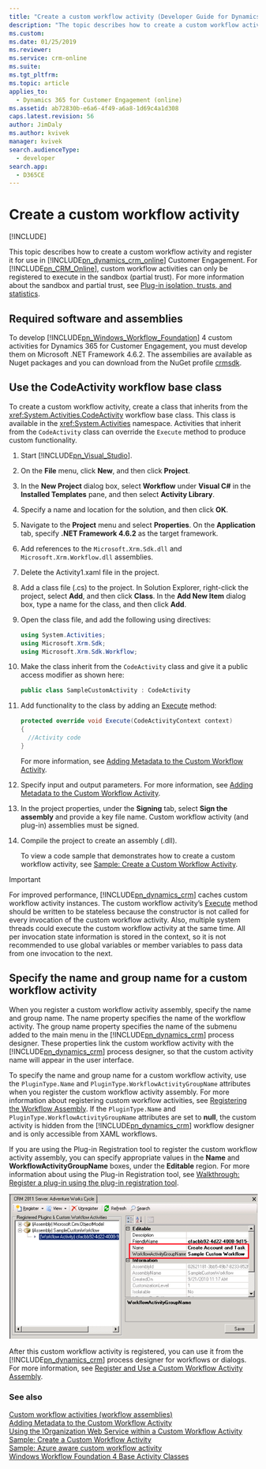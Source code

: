 ```yaml
---
title: "Create a custom workflow activity (Developer Guide for Dynamics 365 for Customer Engagement)| MicrosoftDocs"
description: "The topic describes how to create a custom workflow activity and register it for use in Dynamics 365 for Customer Engagement (online) Customer Engagement."
ms.custom: 
ms.date: 01/25/2019
ms.reviewer: 
ms.service: crm-online
ms.suite: 
ms.tgt_pltfrm: 
ms.topic: article
applies_to: 
  - Dynamics 365 for Customer Engagement (online)
ms.assetid: ab72830b-e6a6-4f49-a6a8-1d69c4a1d308
caps.latest.revision: 56
author: JimDaly
ms.author: kvivek
manager: kvivek
search.audienceType: 
  - developer
search.app: 
  - D365CE
---
```

# Create a custom workflow activity

[!INCLUDE[](../../includes/cc_applies_to_update_9_0_0.md)]

This topic describes how to create a custom workflow activity and register it for use in [!INCLUDE[pn_dynamics_crm_online](../../includes/pn-dynamics-crm-online.md)] Customer Engagement. For [!INCLUDE[pn_CRM_Online](../../includes/pn-crm-online.md)], custom workflow activities can only be registered to execute in the sandbox (partial trust). For more information about the sandbox and partial trust, see [Plug-in isolation, trusts, and statistics](../plugin-isolation-trusts-statistics.md).  
  
<a name="Requirements"></a>

## Required software and assemblies

 To develop [!INCLUDE[pn_Windows_Workflow_Foundation](../../includes/pn-windows-workflow-foundation.md)] 4 custom activities for Dynamics 365 for Customer Engagement, you must develop them on Microsoft .NET Framework 4.6.2. The assembilies are available as Nuget packages and you can download from the NuGet profile [crmsdk](https://www.nuget.org/profiles/crmsdk).
  
<a name="UseCodeActivity"></a>

## Use the CodeActivity workflow base class

 To create a custom workflow activity, create a class that inherits from the <xref:System.Activities.CodeActivity> workflow base class. This class is available in the <xref:System.Activities> namespace. Activities that inherit from the `CodeActivity` class can override the `Execute` method to produce custom functionality.  
  
1. Start [!INCLUDE[pn_Visual_Studio](../../includes/pn-visual-studio.md)].  
  
2. On the **File** menu, click **New**, and then click **Project**.  
  
3. In the **New Project** dialog box, select **Workflow** under **Visual C#** in the **Installed Templates** pane, and then select **Activity Library**.  
  
4. Specify a name and location for the solution, and then click **OK**.  
  
5. Navigate to the **Project** menu and select **Properties**. On the **Application** tab, specify **.NET Framework 4.6.2** as the target framework.  
  
6. Add references to the `Microsoft.Xrm.Sdk.dll` and `Microsoft.Xrm.Workflow.dll` assemblies.  
  
7. Delete the Activity1.xaml file in the project.  
  
8. Add a class file (.cs) to the project. In Solution Explorer, right-click the project, select **Add**, and then click **Class**. In the **Add New Item** dialog box, type a name for the class, and then click **Add**.  
  
9. Open the class file, and add the following using directives:  
  
    ```csharp  
    using System.Activities;
    using Microsoft.Xrm.Sdk;
    using Microsoft.Xrm.Sdk.Workflow;  
    ```  
  
10. Make the class inherit from the `CodeActivity` class and give it a public access modifier as shown here:  
  
    ```csharp  
    public class SampleCustomActivity : CodeActivity  
    ```  
  
11. Add functionality to the class by adding an [Execute](https://msdn.microsoft.com/library/system.activities.codeactivity.execute.aspx) method:  
  
    ```csharp  
    protected override void Execute(CodeActivityContext context)
    {
      //Activity code
    }  
    ```  
  
     For more information, see [Adding Metadata to the Custom Workflow Activity](add-metadata-custom-workflow-activity.md).  
  
12. Specify input and output parameters. For more information, see [Adding Metadata to the Custom Workflow Activity](add-metadata-custom-workflow-activity.md).  
  
13. In the project properties, under the **Signing** tab, select **Sign the assembly** and provide a key file name. Custom workflow activity (and plug-in) assemblies must be signed.  
  
14. Compile the project to create an assembly (.dll).  
  
    To view a code sample that demonstrates how to create a custom workflow activity, see [Sample: Create a Custom Workflow Activity](sample-create-custom-workflow-activity.md).  
  
> [!IMPORTANT]
>  For improved performance, [!INCLUDE[pn_dynamics_crm](../../includes/pn-dynamics-crm.md)] caches custom workflow activity instances. The custom workflow activity’s [Execute](https://msdn.microsoft.com/library/system.activities.codeactivity.execute.aspx) method should be written to be stateless because the constructor is not called for every invocation of the custom workflow activity. Also, multiple system threads could execute the custom workflow activity at the same time. All per invocation state information is stored in the context, so it is not recommended to use global variables or member variables to pass data from one invocation to the next.  
  
<a name="NameandGroupName"></a>

## Specify the name and group name for a custom workflow activity

 When you register a custom workflow activity assembly, specify the name and group name. The name property specifies the name of the workflow activity. The group name property specifies the name of the submenu added to the main menu in the [!INCLUDE[pn_dynamics_crm](../../includes/pn-dynamics-crm.md)] process designer. These properties link the custom workflow activity with the [!INCLUDE[pn_dynamics_crm](../../includes/pn-dynamics-crm.md)] process designer, so that the custom activity name will appear in the user interface.  
  
 To specify the name and group name for a custom workflow activity, use the `PluginType.Name` and `PluginType.WorkflowActivityGroupName` attributes when you register the custom workflow activity assembly. For more information about registering custom workflow activities, see [Registering the Workflow Assembly](register-use-custom-workflow-activity-assembly.md). If the `PluginType.Name` and `PluginType.WorkflowActivityGroupName` attributes are set to **null**, the custom activity is hidden from the [!INCLUDE[pn_dynamics_crm](../../includes/pn-dynamics-crm.md)] workflow designer and is only accessible from XAML workflows.  
  
 If you are using the Plug-in Registration tool to register the custom workflow activity assembly, you can specify appropriate values in the **Name** and **WorkflowActivityGroupName** boxes, under the **Editable** region. For more information about using the Plug-in Registration tool, see [Walkthrough: Register a plug-in using the plug-in registration tool](../walkthrough-register-plugin-using-plugin-registration-tool.md).  
  
 ![Specify the Group Name and Name while registering](../media/process-name-workflow-activity.png "Specify the Group Name and Name while registering")  
  
 After this custom workflow activity is registered, you can use it from the [!INCLUDE[pn_dynamics_crm](../../includes/pn-dynamics-crm.md)] process designer for workflows or dialogs. For more information, see [Register and Use a Custom Workflow Activity Assembly](register-use-custom-workflow-activity-assembly.md).  
  
### See also

 [Custom workflow activities (workflow assemblies)](../custom-workflow-activities-workflow-assemblies.md)   
 [Adding Metadata to the Custom Workflow Activity](add-metadata-custom-workflow-activity.md)   
 [Using the IOrganization Web Service within a Custom Workflow Activity](use-iorganization-web-service-custom-workflow-activity.md)   
 [Sample: Create a Custom Workflow Activity](sample-create-custom-workflow-activity.md)   
 [Sample: Azure aware custom workflow activity](../sample-azure-aware-custom-workflow-activity.md)   
 [Windows Workflow Foundation 4 Base Activity Classes](https://msdn.microsoft.com/library/ee264170.aspx)
